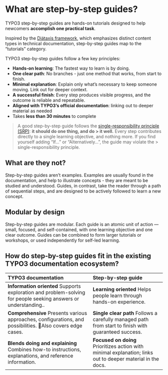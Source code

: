 # What are step-by-step guides?

TYPO3 step-by-step guides are hands-on tutorials designed to help newcomers **accomplish one practical task**. 

Inspired by the [Diátaxis framework](https://diataxis.fr/map/#expectations-and-guidance), which emphasizes distinct content types in technical documentation, step-by-step guides map to the “tutorials” category.

TYPO3 step-by-step guides follow a few key principles:

* **Hands-on learning**: The fastest way to learn is by doing.  
* **One clear path**: No branches \- just one method that works, from start to finish.  
* **Minimal explanation**: Explain only what’s necessary to keep someone moving. Link out for deeper context.  
* **A successful finish**: Every step produces visible progress, and the outcome is reliable and repeatable.  
* **Aligned with TYPO3’s official documentation**: linking out to deeper material as needed  
* Takes **less than 30 minutes** to complete

> A good step-by-step guide follows the [single-responsibility principle (SRP)](https://en.wikipedia.org/wiki/Single-responsibility_principle): **it should do one thing, and do > it well.** Every step contributes directly to a single learning objective, and nothing more.  If you find yourself adding “If…” or “Alternatively…”, the guide may violate the > single-responsibility principle.

## What are they not?

Step-by-step guides aren’t examples. Examples are usually found in the documentation, and help to illustrate concepts - they are meant to be studied and understood. Guides, in contrast, take the reader through a path of sequential steps, and are designed to be actively followed to learn a new concept. 

## Modular by design

Step-by-step guides are modular. Each guide is an atomic unit of action — small, focused, and self-contained, with one learning objective and one clear outcome. Guides can be combined to form larger tutorials or workshops, or used independently for self-led learning.

## How do step-by-step guides fit in the existing TYPO3 documentation ecosystem?

| TYPO3 documentation | Step-by-step guide |
| :---- | :---- |
| **Information oriented** Supports exploration and problem-solving for people seeking answers or understanding.. | **Learning oriented** Helps people learn through hands-on experience. |
| **Comprehensive** Presents various approaches, configurations, and possibilities. Also covers edge cases. | **Single clear path** Follows a carefully managed path from start to finish with guaranteed success. |
| **Blends doing and explaining** Combines how-to instructions, explanations, and reference information. | **Focused on doing** Prioritizes action with minimal explanation; links out to deeper material in the docs. |